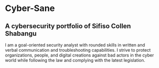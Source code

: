 # Cyber-Sane
## A cybersecurity portfolio of Sifiso Collen Shabangu

I am a goal-oriented security analyst with rounded skills in written and verbal communication and troubleshooting capabilities. I strive to protect organizations, people, and digital creations against bad actors in the cyber world while following the law and complying with the latest legislation.
